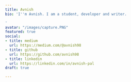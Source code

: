 ```yaml
---
title: Avnish
bio: 'I''m Avnish. I am a student, developer and writer.

'
avatar: "/images/capture.PNG"
featured: true
social:
- title: medium
  url: https://medium.com/@avnish98
- title: github
  url: https://github.com/avnish98
- title: linkedin
  url: https://linkedin.com/in/avnish-pal
draft: true

---
```

